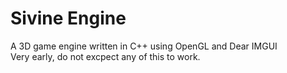 # Sivine Engine
A 3D game engine written in C++ using OpenGL and Dear IMGUI
<br>
Very early, do not excpect any of this to work.
